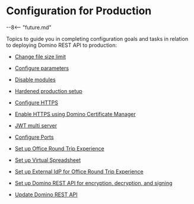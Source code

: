 # Configuration for Production

--8<-- "future.md"

Topics to guide you in completing configuration goals and tasks in relation to deploying Domino REST API to production:

- [Change file size limit](changefilesize.md)

- [Configure parameters](configparam.md)

- [Disable modules](disablemodule.md)

- [Hardened production setup](hardening.md)

- [Configure HTTPS](httpsprod.md)

- [Enable HTTPS using Domino Certificate Manager](dominohttps.md)

- [JWT multi server](jwtmultiserver.md)

- [Configure Ports](prodports.md)

- [Set up Office Round Trip Experience](roundtrip.md)

- [Set up Virtual Spreadsheet](virtualsheet.md)

- [Set up External IdP for Office Round Trip Experience](roundtripidp.md)

- [Set up Domino REST API for encryption, decryption, and signing](signencrypt.md)

- [Update Domino REST API](versionupdate.md)

